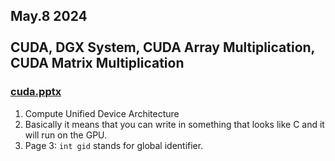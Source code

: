 ## May.8 2024<br><br>CUDA, DGX System, CUDA Array Multiplication, CUDA Matrix Multiplication

### [cuda.pptx](https://web.engr.oregonstate.edu/~mjb/cs575/Handouts/cuda.1pp.pdf)
  1. Compute Unified Device Architecture
  2. Basically it means that you can write in something that looks like C and it will run on the GPU.
  3. Page 3: `int gid` stands for global identifier.
